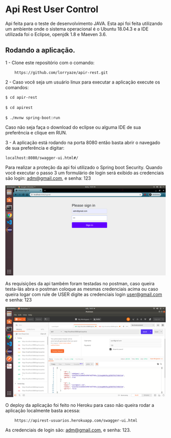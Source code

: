 # Api Rest User Control

Api feita para o teste de desenvolvimento JAVA.
Esta api foi feita utilizando um ambiente onde o sistema operacional é o Ubuntu 18.04.3 e a IDE utilizada foi o Eclipse, openjdk 1.8 e Maeven 3.6.


## Rodando a aplicação.

1 - Clone este repositório com o comando:
        
        https://github.com/lorryaze/apir-rest.git

2  - Caso você seja um usuário linux para executar a aplicação execute os comandos:

    $ cd apir-rest
    
    $ cd apirest
    
    $ ./mvnw spring-boot:run

Caso não seja faça o download do eclipse ou alguma IDE de sua preferência e clique em RUN.

3 - A aplicação está rodando na porta 8080 então basta abrir o navegado de sua preferência e digitar:

    localhost:8080/swagger-ui.html#/

Para realizar a proteção da api foi utilizado o Spring boot Security.
Quando você executar o passo 3 um formulário de login será exibido as
credenciais são login: adm@gmail.com, e senha: 123

![Logo do Markdown](img/formlogin.png)

As requisições da api também foram testadas no postman, caso queira testa-lás abra o postman coloque as mesmas credenciais acima ou caso queira logar com rule de USER digite as credenciais login user@gmail.com e senha: 123

![Logo do Markdown](img/postman.png)


O deploy da aplicação foi feito no Heroku para caso não queira rodar a aplicação localmente basta acessa:
        
        https://apirest-usuarios.herokuapp.com/swagger-ui.html

As credenciais de login são: adm@gmail.com, e senha: 123.
